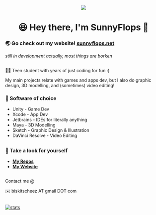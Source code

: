 <p align="center"><img src="https://github.com/user-attachments/assets/267d2fe7-def5-4b71-916a-f0ded73a4bcb"></p>

<div id="toc">
  <ul align="center" style="list-style: none">
    <summary>
      <h1>
        😆 Hey there, I'm SunnyFlops 👋
      </h1>
    </summary>
  </ul>
</div>

### 🌏 Go check out my website! [sunnyflops.net](https://sunnyflops.net)
_still in development actually, most things are borken_

##

👨‍💻 Teen student with years of just coding for fun :)

My main projects relate with games and apps dev, but I also do graphic design, 3D modelling, and (sometimes) video editing!

### 🔨 Software of choice
- Unity - Game Dev
- Xcode - App Dev
- Jetbrains - IDEs for literally anything
- Maya - 3D Modelling
- Sketch - Graphic Design & Illustration
- DaVinci Resolve - Video Editing

##

### 👀 Take a look for yourself

- **[My Repos](https://github.com/SunnyFloppyDiskStudios?tab=repositories)**
- **[My Website](https://sunnyflops.net)**

##

Contact me @

✉️ biskitscheez AT gmail DOT com

##

[![stats](https://github-readme-stats.vercel.app/api?username=sunnyfloppydiskstudios&show_icons=true&theme=catppuccin_mocha)](https://github.com/anuraghazra/github-readme-stats)

